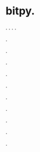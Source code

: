 # bitpy.
.
.
.
.












.






















































.
























.



























.

















































































.































































.































































































.















.


































































.


.
